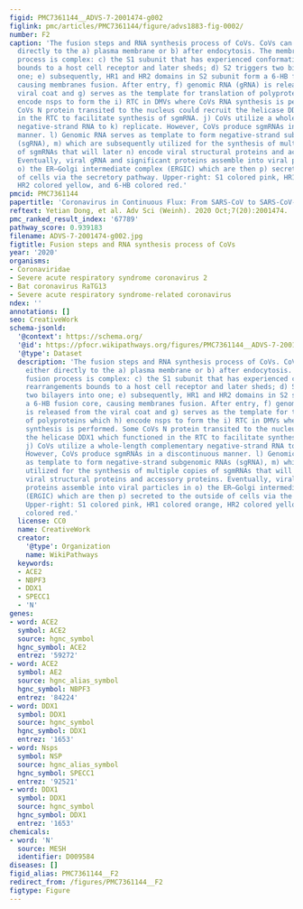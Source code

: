 ```yaml
---
figid: PMC7361144__ADVS-7-2001474-g002
figlink: pmc/articles/PMC7361144/figure/advs1883-fig-0002/
number: F2
caption: 'The fusion steps and RNA synthesis process of CoVs. CoVs can fuse either
  directly to the a) plasma membrane or b) after endocytosis. The membrane fusion
  process is complex: c) the S1 subunit that has experienced conformation rearrangements
  bounds to a host cell receptor and later sheds; d) S2 triggers two bilayers into
  one; e) subsequently, HR1 and HR2 domains in S2 subunit form a 6‐HB fusion core,
  causing membranes fusion. After entry, f) genomic RNA (gRNA) is released from the
  viral coat and g) serves as the template for translation of polyproteins which h)
  encode nsps to form the i) RTC in DMVs where CoVs RNA synthesis is performed. Some
  CoVs N protein transited to the nucleus could recruit the helicase DDX1 which functioned
  in the RTC to facilitate synthesis of sgmRNA. j) CoVs utilize a whole‐length complementary
  negative‐strand RNA to k) replicate. However, CoVs produce sgmRNAs in a discontinuous
  manner. l) Genomic RNA serves as template to form negative‐strand subgenomic RNAs
  (sgRNA), m) which are subsequently utilized for the synthesis of multiple copies
  of sgmRNAs that will later n) encode viral structural proteins and accessory proteins.
  Eventually, viral gRNA and significant proteins assemble into viral particles in
  o) the ER–Golgi intermediate complex (ERGIC) which are then p) secreted to the outside
  of cells via the secretory pathway. Upper‐right: S1 colored pink, HR1 colored orange,
  HR2 colored yellow, and 6‐HB colored red.'
pmcid: PMC7361144
papertitle: 'Coronavirus in Continuous Flux: From SARS‐CoV to SARS‐CoV‐2.'
reftext: Yetian Dong, et al. Adv Sci (Weinh). 2020 Oct;7(20):2001474.
pmc_ranked_result_index: '67789'
pathway_score: 0.939183
filename: ADVS-7-2001474-g002.jpg
figtitle: Fusion steps and RNA synthesis process of CoVs
year: '2020'
organisms:
- Coronaviridae
- Severe acute respiratory syndrome coronavirus 2
- Bat coronavirus RaTG13
- Severe acute respiratory syndrome-related coronavirus
ndex: ''
annotations: []
seo: CreativeWork
schema-jsonld:
  '@context': https://schema.org/
  '@id': https://pfocr.wikipathways.org/figures/PMC7361144__ADVS-7-2001474-g002.html
  '@type': Dataset
  description: 'The fusion steps and RNA synthesis process of CoVs. CoVs can fuse
    either directly to the a) plasma membrane or b) after endocytosis. The membrane
    fusion process is complex: c) the S1 subunit that has experienced conformation
    rearrangements bounds to a host cell receptor and later sheds; d) S2 triggers
    two bilayers into one; e) subsequently, HR1 and HR2 domains in S2 subunit form
    a 6‐HB fusion core, causing membranes fusion. After entry, f) genomic RNA (gRNA)
    is released from the viral coat and g) serves as the template for translation
    of polyproteins which h) encode nsps to form the i) RTC in DMVs where CoVs RNA
    synthesis is performed. Some CoVs N protein transited to the nucleus could recruit
    the helicase DDX1 which functioned in the RTC to facilitate synthesis of sgmRNA.
    j) CoVs utilize a whole‐length complementary negative‐strand RNA to k) replicate.
    However, CoVs produce sgmRNAs in a discontinuous manner. l) Genomic RNA serves
    as template to form negative‐strand subgenomic RNAs (sgRNA), m) which are subsequently
    utilized for the synthesis of multiple copies of sgmRNAs that will later n) encode
    viral structural proteins and accessory proteins. Eventually, viral gRNA and significant
    proteins assemble into viral particles in o) the ER–Golgi intermediate complex
    (ERGIC) which are then p) secreted to the outside of cells via the secretory pathway.
    Upper‐right: S1 colored pink, HR1 colored orange, HR2 colored yellow, and 6‐HB
    colored red.'
  license: CC0
  name: CreativeWork
  creator:
    '@type': Organization
    name: WikiPathways
  keywords:
  - ACE2
  - NBPF3
  - DDX1
  - SPECC1
  - 'N'
genes:
- word: АСE2
  symbol: ACE2
  source: hgnc_symbol
  hgnc_symbol: ACE2
  entrez: '59272'
- word: АСE2
  symbol: AE2
  source: hgnc_alias_symbol
  hgnc_symbol: NBPF3
  entrez: '84224'
- word: DDX1
  symbol: DDX1
  source: hgnc_symbol
  hgnc_symbol: DDX1
  entrez: '1653'
- word: Nsps
  symbol: NSP
  source: hgnc_alias_symbol
  hgnc_symbol: SPECC1
  entrez: '92521'
- word: DDX1
  symbol: DDX1
  source: hgnc_symbol
  hgnc_symbol: DDX1
  entrez: '1653'
chemicals:
- word: 'N'
  source: MESH
  identifier: D009584
diseases: []
figid_alias: PMC7361144__F2
redirect_from: /figures/PMC7361144__F2
figtype: Figure
---
```


